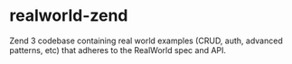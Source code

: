 # realworld-zend
Zend 3 codebase containing real world examples (CRUD, auth, advanced patterns, etc) that adheres to the RealWorld spec and API.
